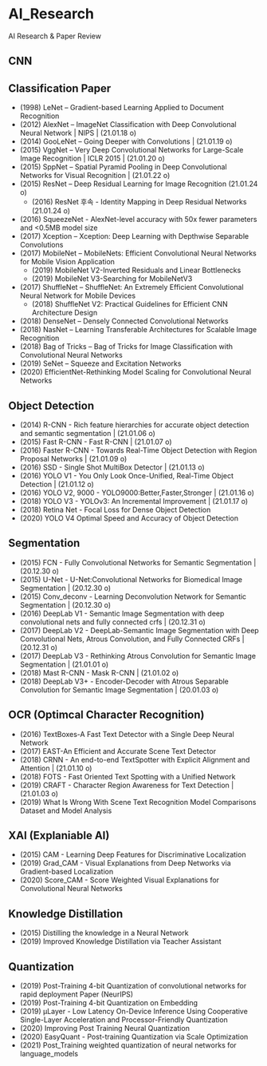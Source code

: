 # AI_Research
AI Research & Paper Review


## CNN 

## Classification Paper
- (1998) LeNet – Gradient-based Learning Applied to Document Recognition 
- (2012) AlexNet – ImageNet Classification with Deep Convolutional Neural Network | NIPS | (21.01.18 o)
- (2014) GooLeNet – Going Deeper with Convolutions | (21.01.19 o)
- (2015) VggNet – Very Deep Convolutional Networks for Large-Scale Image Recognition | ICLR 2015 | (21.01.20 o)
- (2015) SppNet – Spatial Pyramid Pooling in Deep Convolutional Networks for Visual Recognition | (21.01.22 o) 
- (2015) ResNet – Deep Residual Learning for Image Recognition (21.01.24 o)
  - (2016) ResNet 후속 - Identity Mapping in Deep Residual Networks (21.01.24 o)
- (2016) SqueezeNet - AlexNet-level accuracy with 50x fewer parameters and <0.5MB model size
- (2017) Xception – Xception: Deep Learning with Depthwise Separable Convolutions
- (2017) MobileNet – MobileNets: Efficient Convolutional Neural Networks for Mobile Vision Application
  - (2019) MobileNet V2-Inverted Residuals and Linear Bottlenecks
  - (2019) MobileNet V3-Searching for MobileNetV3
- (2017) ShuffleNet – ShuffleNet: An Extremely Efficient Convolutional Neural Network for Mobile Devices
  - (2018) ShuffleNet V2: Practical Guidelines for Efficient CNN Architecture Design
- (2018) DenseNet – Densely Connected Convolutional Networks
- (2018) NasNet – Learning Transferable Architectures for Scalable Image Recognition
- (2018) Bag of Tricks – Bag of Tricks for Image Classification with Convolutional Neural Networks
- (2019) SeNet – Squeeze and Excitation Networks
- (2020) EfficientNet-Rethinking Model Scaling for Convolutional Neural Networks

## Object Detection
- (2014) R-CNN - Rich feature hierarchies for accurate object detection and semantic segmentation | (21.01.06 o) 
- (2015) Fast R-CNN  - Fast R-CNN | (21.01.07 o)
- (2016) Faster R-CNN - Towards Real-Time Object Detection with Region Proposal Networks | (21.01.09 o)
- (2016) SSD - Single Shot MultiBox Detector | (21.01.13 o)
- (2016) YOLO V1 - You Only Look Once-Unified, Real-Time Object Detection | (21.01.12 o)
- (2016) YOLO V2, 9000 - YOLO9000:Better,Faster,Stronger | (21.01.16 o)
- (2018) YOLO V3 - YOLOv3: An Incremental Improvement | (21.01.17 o)
- (2018) Retina Net - Focal Loss for Dense Object Detection 
- (2020) YOLO V4 Optimal Speed and Accuracy of Object Detection 

## Segmentation
- (2015) FCN - Fully Convolutional Networks for Semantic Segmentation | (20.12.30 o)
- (2015) U-Net - U-Net:Convolutional Networks for Biomedical Image Segmentation | (20.12.30 o)
- (2015) Conv_deconv - Learning Deconvolution Network for Semantic Segmentation | (20.12.30 o)
- (2016) DeepLab V1 - Semantic Image Segmentation with deep convolutional nets and fully connected crfs | (20.12.31 o)
- (2017) DeepLab V2 - DeepLab-Semantic Image Segmentation with Deep Convolutional Nets, Atrous Convolution, and Fully Connected CRFs | (20.12.31 o)
- (2017) DeepLab V3 - Rethinking Atrous Convolution for Semantic Image Segmentation | (21.01.01 o)
- (2018) Mast R-CNN - Mask R-CNN | (21.01.02 o)
- (2018) DeepLab V3+ - Encoder-Decoder with Atrous Separable Convolution for Semantic Image Segmentation | (20.01.03 o)

## OCR (Optimcal Character Recognition)
- (2016) TextBoxes-A Fast Text Detector with a Single Deep Neural Network
- (2017) EAST-An Efficient and Accurate Scene Text Detector
- (2018) CRNN - An end-to-end TextSpotter with Explicit Alignment and Attention | (21.01.10 o)
- (2018) FOTS - Fast Oriented Text Spotting with a Unified Network
- (2019) CRAFT - Character Region Awareness for Text Detection | (21.01.03 o)
- (2019) What Is Wrong With Scene Text Recognition Model Comparisons Dataset and Model Analysis

## XAI (Explaniable AI)
- (2015) CAM - Learning Deep Features for Discriminative Localization
- (2019) Grad_CAM - Visual Explanations from Deep Networks via Gradient-based Localization
- (2020) Score_CAM - Score Weighted Visual Explanations for Convolutional Neural Networks

## Knowledge Distillation
- (2015) Distilling the knowledge in a Neural Network
- (2019) Improved Knowledge Distillation via Teacher Assistant

## Quantization
- (2019) Post-Training 4-bit Quantization of convolutional networks for rapid deployment Paper (NeurIPS)
- (2019) Post-Training 4-bit Quantization on Embedding
- (2019) µLayer - Low Latency On-Device Inference Using Cooperative Single-Layer Acceleration and Processor-Friendly Quantization
- (2020) Improving Post Training Neural Quantization
- (2020) EasyQuant - Post-training Quantization via Scale Optimization
- (2021) Post_Training weighted quantization of neural networks for language_models

